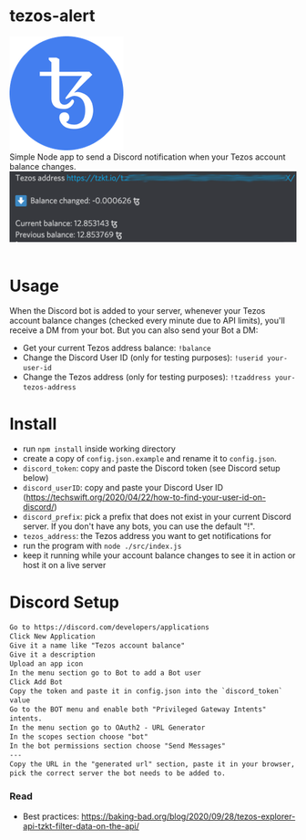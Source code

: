# tezos-alert
<img src="assets/tezos.png" alt="Tezos icon"><br>
Simple Node app to send a Discord notification when your Tezos account balance changes.
<img src="assets/screenshot.png" alt="screenshot from Discord bot message"><br><br>

# Usage
When the Discord bot is added to your server, whenever your Tezos account balance changes (checked every minute due to API limits), you'll receive a DM from your bot.
But you can also send your Bot a DM:
* Get your current Tezos address balance: `!balance`
* Change the Discord User ID (only for testing purposes): `!userid your-user-id`
* Change the Tezos address (only for testing purposes): `!tzaddress your-tezos-address`

# Install
* run `npm install` inside working directory
* create a copy of `config.json.example` and rename it to `config.json`.
* `discord_token`: copy and paste the Discord token (see Discord setup below)
* `discord_userID`: copy and paste your Discord User ID (https://techswift.org/2020/04/22/how-to-find-your-user-id-on-discord/)
* `discord_prefix`: pick a prefix that does not exist in your current Discord server. If you don't have any bots, you can use the default "!".
* `tezos_address`: the Tezos address you want to get notifications for
* run the program with `node ./src/index.js` 
* keep it running while your account balance changes to see it in action or host it on a live server

# Discord Setup
```
Go to https://discord.com/developers/applications
Click New Application
Give it a name like "Tezos account balance"
Give it a description
Upload an app icon
In the menu section go to Bot to add a Bot user
Click Add Bot
Copy the token and paste it in config.json into the `discord_token` value
Go to the BOT menu and enable both "Privileged Gateway Intents" intents.
In the menu section go to OAuth2 - URL Generator
In the scopes section choose "bot"
In the bot permissions section choose "Send Messages"
---
Copy the URL in the "generated url" section, paste it in your browser, pick the correct server the bot needs to be added to.
```

### Read
* Best practices: https://baking-bad.org/blog/2020/09/28/tezos-explorer-api-tzkt-filter-data-on-the-api/
